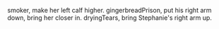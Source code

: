 smoker, make her left calf higher.
gingerbreadPrison, put his right arm down, bring her closer in.
dryingTears, bring Stephanie's right arm up.
